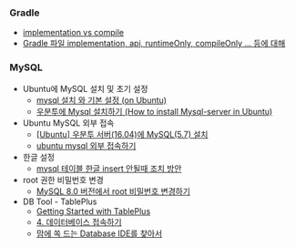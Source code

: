 ### Gradle
- [implementation vs compile](https://bluayer.com/13)
- [Gradle 파일 implementation, api, runtimeOnly, compileOnly ... 등에 대해](https://bepoz-study-diary.tistory.com/372)

### MySQL
- Ubuntu에 MySQL 설치 및 초기 설정
    - [mysql 설치 와 기본 설정 (on Ubuntu)](https://dejavuqa.tistory.com/317)
    - [우분투에 Mysql 설치하기 (How to install Mysql-server in Ubuntu)](https://m.blog.naver.com/jesang1/221993846056)
- Ubuntu MySQL 외부 접속
    - [[Ubuntu] 우분투 서버(16.04)에 MySQL(5.7) 설치](https://all-record.tistory.com/183)
    - [ubuntu mysql 외부 접속하기](https://ujin-dev.tistory.com/15)
- 한글 설정
    - [mysql 테이블 한글 insert 안될때 조치 방안](https://stricky.tistory.com/198)
- root 권한 비밀번호 변경
    - [MySQL 8.0 버전에서 root 비밀번호 변경하기](https://medium.com/@taegeon/mysql-8-0-%EB%B2%84%EC%A0%84%EC%97%90%EC%84%9C-root-%EB%B9%84%EB%B0%80%EB%B2%88%ED%98%B8-%EB%B3%80%EA%B2%BD%ED%95%98%EA%B8%B0-2b49243869d5)
- DB Tool - TablePlus
    - [Getting Started with TablePlus](https://tableplus.com/blog/2018/04/getting-started-with-tableplus.html)
    - [4. 데이터베이스 접속하기](https://brunch.co.kr/@dan-kim/11)
    - [맘에 쏙 드는 Database IDE를 찾아서](https://medium.com/querypie/맘에-쏙-드는-database-ide를-찾아서-b38ee2d09103)